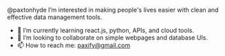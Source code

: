 @paxtonhyde
I’m interested in making people's lives easier with clean and effective data management tools.
- 🌱 I’m currently learning react.js, python, APIs, and cloud tools.
- 💞️ I’m looking to collaborate on simple webpages and database UIs.
- 📫 How to reach me: paxify@gmail.com

<!---
paxtonhyde/paxtonhyde is a ✨ special ✨ repository because its `README.md` (this file) appears on your GitHub profile.
You can click the Preview link to take a look at your changes.
--->

